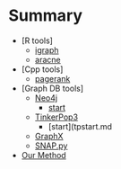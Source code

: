 # Summary

* [R tools]
  * [igraph](igraph_pagerank.md)
  * [aracne](aracne.md)
* [Cpp tools]
  * [pagerank](git_pagerank.md)
* [Graph DB tools]
  * [Neo4j](neo4j.md)
    * [start](njstart.md)
  * [TinkerPop3](tinkerpop3.md)
    * [start](tpstart.md
  * [GraphX](spark.md)
  * [SNAP.py](snap.md)
* [Our Method](cudapagerank.md)
